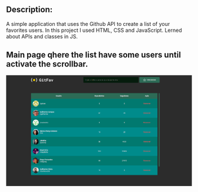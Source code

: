 ## Description:

A simple application that uses the Github API to create a list of your favorites users. In this project I used HTML, CSS and JavaScript. Lerned about APIs and classes in JS.

## Main page qhere the list have some users until activate the scrollbar.
<p align="center">
  <img src=".\assets\GitFav-list-with-scrollbar.PNG">
</p>

